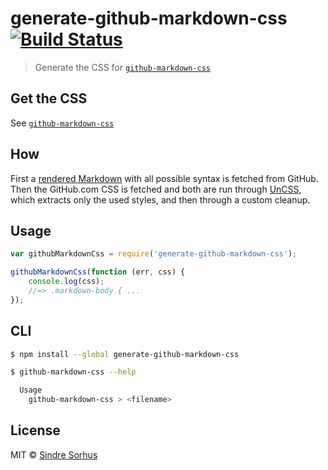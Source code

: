 # generate-github-markdown-css [![Build Status](https://travis-ci.org/sindresorhus/generate-github-markdown-css.svg?branch=master)](https://travis-ci.org/sindresorhus/generate-github-markdown-css)

> Generate the CSS for [`github-markdown-css`](https://github.com/sindresorhus/github-markdown-css)


## Get the CSS

See [`github-markdown-css`](https://github.com/sindresorhus/github-markdown-css)


## How

First a [rendered Markdown](fixture.md) with all possible syntax is fetched from GitHub. Then the GitHub.com CSS is fetched and both are run through [UnCSS](https://github.com/giakki/uncss), which extracts only the used styles, and then through a custom cleanup.


## Usage

```js
var githubMarkdownCss = require('generate-github-markdown-css');

githubMarkdownCss(function (err, css) {
	console.log(css);
	//=> .markdown-body { ...
});
```


## CLI

```sh
$ npm install --global generate-github-markdown-css
```

```sh
$ github-markdown-css --help

  Usage
    github-markdown-css > <filename>
```


## License

MIT © [Sindre Sorhus](http://sindresorhus.com)

